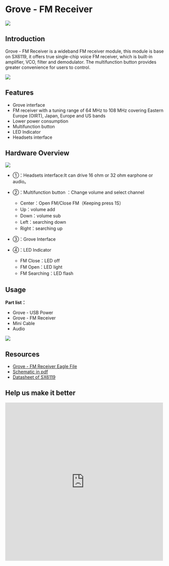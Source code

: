 <!-- 
+++
title       = "Grove - FM Receiver"
+++
 -->

# Grove - FM Receiver

![](/assets/Grove-FM_Receiver/img/Grove_FM_Receiver_Photo.jpg)

Introduction
------------

Grove - FM Receiver is a wideband FM receiver module, this module is base on SX6119, it offers true single-chip voice FM receiver, which is built-in amplifier, VCO, filter and demodulator. The multifunction button provides greater convenience for users to control.

[![](/assets/common/Get_One_Now_Banner.png)](http://www.seeedstudio.com/Grove-FM-Receiver-p-1841.html)

Features
--------

-   Grove interface
-   FM receiver with a tuning range of 64 MHz to 108 MHz covering Eastern Europe (OIRT), Japan, Europe and US bands
-   Lower power consumption
-   Multifunction button
-   LED Indicator
-   Headsets interface

Hardware Overview
------------------

![](/assets/Grove-FM_Receiver/img/Grove-FM_v2.0_Top.jpg)

-   ①：Headsets interface:It can drive 16 ohm or 32 ohm earphone or audio。
-   ②：Multifunction button ：Change volume and select channel


    - Center：Open FM/Close FM（Keeping press 1S）
    - Up：volume add
    - Down：volume sub
    - Left：searching down
    - Right：searching up


-   ③：Grove Interface
-   ④：LED Indicator

    - FM Close：LED off
    - FM Open：LED light
    - FM Searching：LED flash

Usage
-----

**Part list：**

 - Grove - USB Power
 - Grove - FM Receiver
 - Mini Cable
 - Audio

![](/assets/Grove-FM_Receiver/img/Grove-FM_Receiver_Photo.jpg)

Resources
--------

- [Grove - FM Receiver Eagle File](/assets/Grove-FM_Receiver/res/Grove-FM_Receiver_v1.0_eagle.zip)
- [Schematic in pdf](/assets/Grove-FM_Receiver/res/Grove-FM_Receiver_v1.0_sch_pdf.pdf)
- [Datasheet of SX6119](/assets/Grove-FM_Receiver/res/SX6119_收音IC_datasheet.pdf)

Help us make it better
-------------------------

<iframe frameborder="0" height="500" src="https://www.surveymonkey.com/r/82YQCDG" width="500"></iframe>

<!-- 
+++
oldwikiurl       = "http://www.seeedstudio.com/wiki/Grove_-_FM_Receiver"
+++
 -->

<!-- This Markdown file was created from http://www.seeedstudio.com/wiki/Grove_-_FM_Receiver -->
